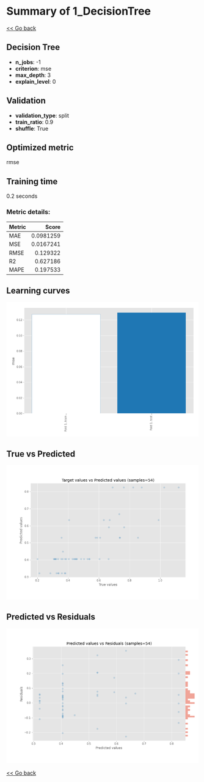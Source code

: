 # Summary of 1_DecisionTree

[<< Go back](../README.md)


## Decision Tree
- **n_jobs**: -1
- **criterion**: mse
- **max_depth**: 3
- **explain_level**: 0

## Validation
 - **validation_type**: split
 - **train_ratio**: 0.9
 - **shuffle**: True

## Optimized metric
rmse

## Training time

0.2 seconds

### Metric details:
| Metric   |     Score |
|:---------|----------:|
| MAE      | 0.0981259 |
| MSE      | 0.0167241 |
| RMSE     | 0.129322  |
| R2       | 0.627186  |
| MAPE     | 0.197533  |



## Learning curves
![Learning curves](learning_curves.png)
## True vs Predicted

![True vs Predicted](true_vs_predicted.png)


## Predicted vs Residuals

![Predicted vs Residuals](predicted_vs_residuals.png)



[<< Go back](../README.md)
